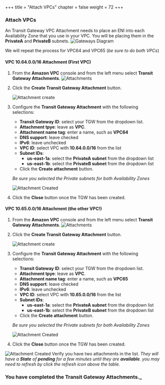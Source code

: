 +++
title = "Attach VPCs"
chapter = false
weight = 72
+++

### Attach VPCs

An Transit Gateway VPC Attachment needs to place an ENI into each Availability Zone that you use in your VPC. You will be placing them in the **PrivateA** and **PrivateB** subnets.
![Gateways Diagram](/images/tgw-att-diagram.png)

We will repeat the process for VPC64 and VPC65 (_be sure to do both VPCs_)


#### VPC 10.64.0.0/16 Attachment (First VPC)
1. From the **Amazon VPC** console and from the left menu select **Transit Gateway Attachments**.
   ![Attachments](/images/tgw-att-vpc64-list.png)

1. Click the **Create Transit Gateway Attachment** button.

   ![Attachment create](/images/tgw-att-vpc64-create.png)

1. Configure the **Transit Gateway Attachment** with the following selections:
    - **Transit Gateway ID**: select your TGW from the dropdown list.
    - **Attachment tpye**: leave as **VPC**.
    - **Attachment name tag**: enter a name, such as **VPC64**
    - **DNS support**: leave checked
    - **IPv6**: leave unchecked
    - **VPC ID**: select VPC with **10.64.0.0/16** from the list
    - **Subnet IDs**:
       - **us-east-1a**: select the **PrivateA subnet** from the dropdown list
       - **us-east-1b**: select the **PrivateB subnet** from the dropdown list
    - Click the **Create attachment** button.

    _Be sure you selected the Private subnets for both Availability Zones_

    ![Attachment Created](/images/tgw-att-vpc65-created.png)
1. Click the **Close** button once the TGW has been created.

#### VPC 10.65.0.0/16 Attachment (the other VPC!)
1. From the **Amazon VPC** console and from the left menu select **Transit Gateway Attachments**.
   ![Attachments](/images/tgw-att-vpc65-list.png)

1. Click the **Create Transit Gateway Attachment** button.

   ![Attachment create](/images/tgw-att-vpc65-create.png)

1. Configure the **Transit Gateway Attachment** with the following selections:
    - **Transit Gateway ID**: select your TGW from the dropdown list.
    - **Attachment tpye**: leave as **VPC**.
    - **Attachment name tag**: enter a name, such as **VPC65**
    - **DNS support**: leave checked
    - **IPv6**: leave unchecked
    - **VPC ID**: select VPC with **10.65.0.0/16** from the list
    - **Subnet IDs**:
       - **us-east-1a**: select the **PrivateA subnet** from the dropdown list
       - **us-east-1b**: select the **PrivateB subnet** from the dropdown list
    - Click the **Create attachment** button.

    _Be sure you selected the Private subnets for both Availability Zones_

    ![Attachment Created](/images/tgw-att-vpc65-created.png)
1. Click the **Close** button once the TGW has been created.

![Attachment Created](/images/tgw-att-verify.png)
Verify you have two attachments in the list. _They will have a **State** of **pending** for a few minutes until they are **available**. you may need to refresh by click the refresh icon above the table._


### You have completed the Transit Gateway Attachments._
